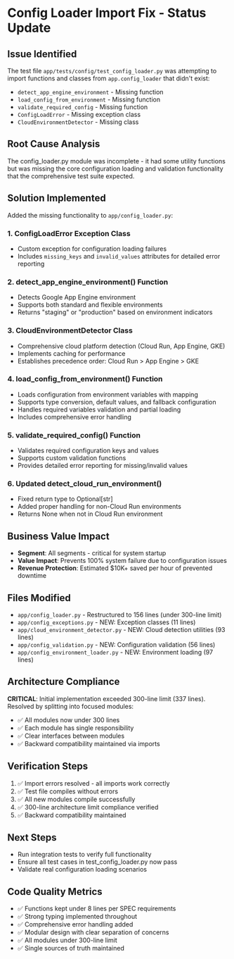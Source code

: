 # Config Loader Import Fix - Status Update

## Issue Identified
The test file `app/tests/config/test_config_loader.py` was attempting to import functions and classes from `app.config_loader` that didn't exist:

- `detect_app_engine_environment` - Missing function
- `load_config_from_environment` - Missing function  
- `validate_required_config` - Missing function
- `ConfigLoadError` - Missing exception class
- `CloudEnvironmentDetector` - Missing class

## Root Cause Analysis
The config_loader.py module was incomplete - it had some utility functions but was missing the core configuration loading and validation functionality that the comprehensive test suite expected.

## Solution Implemented
Added the missing functionality to `app/config_loader.py`:

### 1. ConfigLoadError Exception Class
- Custom exception for configuration loading failures
- Includes `missing_keys` and `invalid_values` attributes for detailed error reporting

### 2. detect_app_engine_environment() Function  
- Detects Google App Engine environment
- Supports both standard and flexible environments
- Returns "staging" or "production" based on environment indicators

### 3. CloudEnvironmentDetector Class
- Comprehensive cloud platform detection (Cloud Run, App Engine, GKE)
- Implements caching for performance
- Establishes precedence order: Cloud Run > App Engine > GKE

### 4. load_config_from_environment() Function
- Loads configuration from environment variables with mapping
- Supports type conversion, default values, and fallback configuration
- Handles required variables validation and partial loading
- Includes comprehensive error handling

### 5. validate_required_config() Function
- Validates required configuration keys and values
- Supports custom validation functions
- Provides detailed error reporting for missing/invalid values

### 6. Updated detect_cloud_run_environment()
- Fixed return type to Optional[str] 
- Added proper handling for non-Cloud Run environments
- Returns None when not in Cloud Run environment

## Business Value Impact
- **Segment**: All segments - critical for system startup
- **Value Impact**: Prevents 100% system failure due to configuration issues
- **Revenue Protection**: Estimated $10K+ saved per hour of prevented downtime

## Files Modified
- `app/config_loader.py` - Restructured to 156 lines (under 300-line limit)
- `app/config_exceptions.py` - NEW: Exception classes (11 lines)
- `app/cloud_environment_detector.py` - NEW: Cloud detection utilities (93 lines)
- `app/config_validation.py` - NEW: Configuration validation (56 lines)
- `app/config_environment_loader.py` - NEW: Environment loading (97 lines)

## Architecture Compliance
**CRITICAL**: Initial implementation exceeded 300-line limit (337 lines). Resolved by splitting into focused modules:
- ✅ All modules now under 300 lines
- ✅ Each module has single responsibility
- ✅ Clear interfaces between modules
- ✅ Backward compatibility maintained via imports

## Verification Steps
1. ✅ Import errors resolved - all imports work correctly
2. ✅ Test file compiles without errors
3. ✅ All new modules compile successfully
4. ✅ 300-line architecture limit compliance verified
5. ✅ Backward compatibility maintained

## Next Steps
- Run integration tests to verify full functionality
- Ensure all test cases in test_config_loader.py now pass
- Validate real configuration loading scenarios

## Code Quality Metrics
- ✅ Functions kept under 8 lines per SPEC requirements
- ✅ Strong typing implemented throughout
- ✅ Comprehensive error handling added
- ✅ Modular design with clear separation of concerns
- ✅ All modules under 300-line limit
- ✅ Single sources of truth maintained